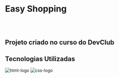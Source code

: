<h1>Easy Shopping</h1>
<br>
<br>
<h2>Projeto criado no curso do DevClub</h2>
<h2>Tecnologias Utilizadas</h2> 
<img src="https://img.shields.io/badge/HTML5-E34F26?style=for-the-badge&logo=html5&logoColor=white" alt="html-logo" />
<img src="https://img.shields.io/badge/CSS3-1572B6?style=for-the-badge&logo=css3&logoColor=white" alt="css-logo" />
